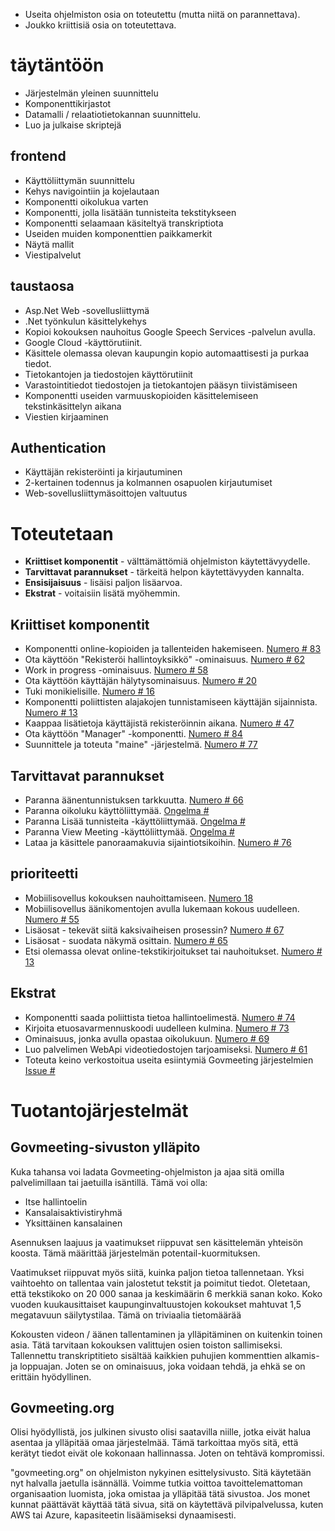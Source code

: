 
<ul>
<li> Useita ohjelmiston osia on toteutettu (mutta niitä on parannettava). </li>
<li> Joukko kriittisiä osia on toteutettava. </li>
</ul><h1> täytäntöön </h1>
<ul>
<li> Järjestelmän yleinen suunnittelu </li>
<li> Komponenttikirjastot </li>
<li> Datamalli / relaatiotietokannan suunnittelu. </li>
<li> Luo ja julkaise skriptejä </li>
</ul><h2> frontend </h2>
<ul>
<li> Käyttöliittymän suunnittelu </li>
<li> Kehys navigointiin ja kojelautaan </li>
<li> Komponentti oikolukua varten </li>
<li> Komponentti, jolla lisätään tunnisteita tekstitykseen </li>
<li> Komponentti selaamaan käsiteltyä transkriptiota </li>
<li> Useiden muiden komponenttien paikkamerkit </li>
<li> Näytä mallit </li>
<li> Viestipalvelut </li>
</ul><h2> taustaosa </h2>
<ul>
<li> Asp.Net Web -sovellusliittymä </li>
<li> .Net työnkulun käsittelykehys </li>
<li> Kopioi kokouksen nauhoitus Google Speech Services -palvelun avulla. </li>
<li> Google Cloud -käyttörutiinit. </li>
<li> Käsittele olemassa olevan kaupungin kopio automaattisesti ja purkaa tiedot. </li>
<li> Tietokantojen ja tiedostojen käyttörutiinit </li>
<li> Varastointitiedot tiedostojen ja tietokantojen pääsyn tiivistämiseen </li>
<li> Komponentti useiden varmuuskopioiden käsittelemiseen tekstinkäsittelyn aikana </li>
<li> Viestien kirjaaminen </li>
</ul><h2> Authentication </h2>
<ul>
<li> Käyttäjän rekisteröinti ja kirjautuminen </li>
<li> 2-kertainen todennus ja kolmannen osapuolen kirjautumiset </li>
<li> Web-sovellusliittymäsoittojen valtuutus </li>
</ul><h1> Toteutetaan </h1>
<ul>
<li> <b>Kriittiset komponentit</b> - välttämättömiä ohjelmiston käytettävyydelle. </li>
<li> <b>Tarvittavat parannukset</b> - tärkeitä helpon käytettävyyden kannalta. </li>
<li> <b>Ensisijaisuus</b> - lisäisi paljon lisäarvoa. </li>
<li> <b>Ekstrat</b> - voitaisiin lisätä myöhemmin. </li>
</ul><h2> Kriittiset komponentit </h2>
<ul>
<li> Komponentti online-kopioiden ja tallenteiden hakemiseen. <a href="https://github.com/govmeeting/govmeeting/issues/83">Numero
# 83</a> </li>
<li> Ota käyttöön "Rekisteröi hallintoyksikkö" -ominaisuus. <a href="https://github.com/govmeeting/govmeeting/issues/62">Numero
# 62</a> </li>
<li> Work in progress -ominaisuus. <a href="https://github.com/govmeeting/govmeeting/issues/58">Numero
# 58</a> </li>
<li> Ota käyttöön käyttäjän hälytysominaisuus. <a href="https://github.com/govmeeting/govmeeting/issues/20">Numero
# 20</a> </li>
<li> Tuki monikielisille. <a href="https://github.com/govmeeting/govmeeting/issues/16">Numero
# 16</a> </li>
<li> Komponentti poliittisten alajakojen tunnistamiseen käyttäjän sijainnista. <a href="https://github.com/govmeeting/govmeeting/issues/13">Numero
# 13</a> </li>
<li> Kaappaa lisätietoja käyttäjistä rekisteröinnin aikana. <a href="https://github.com/govmeeting/govmeeting/issues/47">Numero
# 47</a> </li>
<li> Ota käyttöön "Manager" -komponentti. <a href="https://github.com/govmeeting/govmeeting/issues/84">Numero
# 84</a> </li>
<li> Suunnittele ja toteuta "maine" -järjestelmä. <a href="https://github.com/govmeeting/govmeeting/issues/77">Numero
# 77</a> </li>
</ul><h2> Tarvittavat parannukset </h2>
<ul>
<li> Paranna äänentunnistuksen tarkkuutta. <a href="https://github.com/govmeeting/govmeeting/issues/66">Numero
# 66</a> </li>
<li> Paranna oikoluku käyttöliittymää. <a href="https://github.com/govmeeting/govmeeting/issues/">Ongelma #</a> </li>
<li> Paranna Lisää tunnisteita -käyttöliittymää. <a href="https://github.com/govmeeting/govmeeting/issues/">Ongelma #</a> </li>
<li> Paranna View Meeting -käyttöliittymää. <a href="https://github.com/govmeeting/govmeeting/issues/">Ongelma #</a> </li>
<li> Lataa ja käsittele panoraamakuvia sijaintiotsikoihin. <a href="https://github.com/govmeeting/govmeeting/issues/76">Numero
# 76</a> </li>
</ul><h2> prioriteetti </h2>
<ul>
<li> Mobiilisovellus kokouksen nauhoittamiseen. <a href="https://github.com/govmeeting/govmeeting/issues/18">Numero 18</a> </li>
<li> Mobiilisovellus äänikomentojen avulla lukemaan kokous uudelleen. <a href="https://github.com/govmeeting/govmeeting/issues/55">Numero
# 55</a> </li>
<li> Lisäosat - tekevät siitä kaksivaiheisen prosessin? <a href="https://github.com/govmeeting/govmeeting/issues/67">Numero
# 67</a> </li>
<li> Lisäosat - suodata näkymä osittain. <a href="https://github.com/govmeeting/govmeeting/issues/65">Numero
# 65</a> </li>
<li> Etsi olemassa olevat online-tekstikirjoitukset tai nauhoitukset. <a href="https://github.com/govmeeting/govmeeting/issues/13">Numero
# 13</a> </li>
</ul><h2> Ekstrat </h2>
<ul>
<li> Komponentti saada poliittista tietoa hallintoelimestä. <a href="https://github.com/govmeeting/govmeeting/issues/74">Numero
# 74</a> </li>
<li> Kirjoita etuosavarmennuskoodi uudelleen kulmina. <a href="https://github.com/govmeeting/govmeeting/issues/73">Numero
# 73</a> </li>
<li> Ominaisuus, jonka avulla opastaa oikolukuun. <a href="https://github.com/govmeeting/govmeeting/issues/69">Numero
# 69</a> </li>
<li> Luo palvelimen WebApi videotiedostojen tarjoamiseksi. <a href="https://github.com/govmeeting/govmeeting/issues/61">Numero
# 61</a> </li>
<li> Toteuta keino verkostoitua useita esiintymiä Govmeeting järjestelmien <a href="https://github.com/govmeeting/govmeeting/issues/">Issue #</a> </li>
</ul><h1> Tuotantojärjestelmät </h1><h2> Govmeeting-sivuston ylläpito </h2>
<p> Kuka tahansa voi ladata Govmeeting-ohjelmiston ja ajaa sitä omilla palvelimillaan tai jaetuilla isäntillä. Tämä voi olla: </p>

<ul>
<li> Itse hallintoelin </li>
<li> Kansalaisaktivistiryhmä </li>
<li> Yksittäinen kansalainen </li>
</ul>
<p> Asennuksen laajuus ja vaatimukset riippuvat sen käsittelemän yhteisön koosta. Tämä määrittää järjestelmän potentail-kuormituksen. </p>

<p> Vaatimukset riippuvat myös siitä, kuinka paljon tietoa tallennetaan. Yksi vaihtoehto on tallentaa vain jalostetut tekstit ja poimitut tiedot. Oletetaan, että tekstikoko on 20 000 sanaa ja keskimäärin 6 merkkiä sanan koko. Koko vuoden kuukausittaiset kaupunginvaltuustojen kokoukset mahtuvat 1,5 megatavuun säilytystilaa. Tämä on triviaalia tietomäärää </p>

<p> Kokousten videon / äänen tallentaminen ja ylläpitäminen on kuitenkin toinen asia. Tätä tarvitaan kokouksen valittujen osien toiston sallimiseksi. Tallennettu transkriptitieto sisältää kaikkien puhujien kommenttien alkamis- ja loppuajan. Joten se on ominaisuus, joka voidaan tehdä, ja ehkä se on erittäin hyödyllinen. </p>
<h2> Govmeeting.org </h2>
<p> Olisi hyödyllistä, jos julkinen sivusto olisi saatavilla niille, jotka eivät halua asentaa ja ylläpitää omaa järjestelmää. Tämä tarkoittaa myös sitä, että kerätyt tiedot eivät ole kokonaan hallinnassa. Joten on tehtävä kompromissi. </p>

<p> "govmeeting.org" on ohjelmiston nykyinen esittelysivusto. Sitä käytetään nyt halvalla jaetulla isännällä. Voimme tutkia voittoa tavoittelemattoman organisaation luomista, joka omistaa ja ylläpitää tätä sivustoa. Jos monet kunnat päättävät käyttää tätä sivua, sitä on käytettävä pilvipalvelussa, kuten AWS tai Azure, kapasiteetin lisäämiseksi dynaamisesti. </p>
